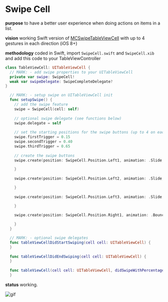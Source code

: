 # Swipe Cell

**purpose** to have a better user experience when doing actions on items in a list.

**vision** working Swift version of [MCSwipeTableViewCell](https://github.com/alikaragoz/MCSwipeTableViewCell) with up to 4 gestures in each direction (iOS 8+)

**methodology** coded in Swift, import ```SwipeCell.swift``` and ```SwipeCell.xib``` and add this code to your TableViewController

```swift
class TableViewCell: UITableViewCell {
  // MARK: - add swipe properties to your UITableViewCell
  private var swipe: SwipeCell!
  weak var swipeDelegate: SwipeCompleteDelegate?
}
```

```swift
  // MARK: - setup swipe on UITableViewCell init
  func setupSwipe() {
    // add the swipe feature
    swipe = SwipeCell(cell: self)
    
    // optional swipe delegate (see functions below)
    swipe.delegate = self
    
    // set the starting positions for the swipe buttons (up to 4 on each side)
    swipe.firstTrigger = 0.15
    swipe.secondTrigger = 0.40
    swipe.thirdTrigger = 0.65
    
    // create the swipe buttons
    swipe.create(position: SwipeCell.Position.Left1, animation: .Slide, icon: UIImageView(image:UIImage(named: "check")), color: .greenColor()) { [unowned self] (cell) in

    }
    
    swipe.create(position: SwipeCell.Position.Left2, animation: .Slide, icon: UIImageView(image:UIImage(named: "list")), color: .brownColor()) { [unowned self] (cell) in

    }
    
    swipe.create(position: SwipeCell.Position.Left3, animation: .Slide, icon: UIImageView(image:UIImage(named: "clock")), color: .purpleColor()) { [unowned self] (cell) in

    }
    
    swipe.create(position: SwipeCell.Position.Right1, animation: .Bounce, icon: UIImageView(image:UIImage(named: "cross")), color: .redColor()) { [unowned self] (cell) in

    }
  }
```  

```swift
  // MARK: - optional swipe delegates
  func tableViewCellDidStartSwiping(cell cell: UITableViewCell) {
  }
  
  func tableViewCellDidEndSwiping(cell cell: UITableViewCell) {
  }
  
  func tableViewCell(cell cell: UITableViewCell, didSwipeWithPercentage percentage: CGFloat) {
  }
```

**status** working.

![gif](http://i.imgur.com/Xxs98f1.gif)

